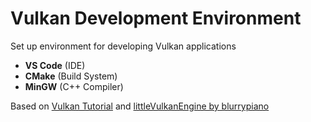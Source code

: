 # Vulkan Development Environment

Set up environment for developing Vulkan applications

- **VS Code** (IDE)
- **CMake** (Build System)
- **MinGW** (C++ Compiler)

Based on [Vulkan Tutorial](https://vulkan-tutorial.com/Development_environment) and [littleVulkanEngine by blurrypiano](https://github.com/blurrypiano/littleVulkanEngine)